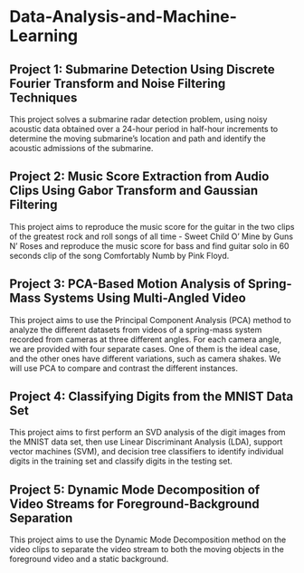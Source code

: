 # Data-Analysis-and-Machine-Learning
## Project 1: Submarine Detection Using Discrete Fourier Transform and Noise Filtering Techniques
This project solves a submarine radar detection problem, using noisy acoustic data obtained over a 24-hour period in half-hour increments to determine the moving submarine’s location and path and identify the acoustic admissions of the submarine.

## Project 2: Music Score Extraction from Audio Clips Using Gabor Transform and Gaussian Filtering
This project aims to reproduce the music score for the guitar in the two clips of the greatest rock and roll songs of all time - Sweet Child O’ Mine by Guns N’ Roses and reproduce the music score for bass and find guitar solo in 60 seconds clip of the song Comfortably Numb by Pink Floyd.

## Project 3: PCA-Based Motion Analysis of Spring-Mass Systems Using Multi-Angled Video
This project aims to use the Principal Component Analysis (PCA) method to analyze the different datasets from videos of a spring-mass system recorded from cameras at three different angles. For each camera angle, we are provided with four separate cases. One of them is the ideal case, and the other ones have different variations, such as camera shakes. We will use PCA to compare and contrast the different instances.

## Project 4: Classifying Digits from the MNIST Data Set
This project aims to first perform an SVD analysis of the digit images from the MNIST data set, then use Linear Discriminant Analysis (LDA), support vector machines (SVM), and decision tree classifiers to identify individual digits in the training set and classify digits in the testing set.

## Project 5: Dynamic Mode Decomposition of Video Streams for Foreground-Background Separation
This project aims to use the Dynamic Mode Decomposition method on the video clips to separate the video stream to both the moving objects in the foreground video and a static background.
